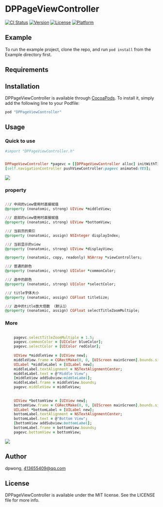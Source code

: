# DPPageViewController

[![CI Status](http://img.shields.io/travis/413655409@qq.com/DPPageViewController.svg?style=flat)](https://travis-ci.org/413655409@qq.com/DPPageViewController)
[![Version](https://img.shields.io/cocoapods/v/DPPageViewController.svg?style=flat)](http://cocoapods.org/pods/DPPageViewController)
[![License](https://img.shields.io/cocoapods/l/DPPageViewController.svg?style=flat)](http://cocoapods.org/pods/DPPageViewController)
[![Platform](https://img.shields.io/cocoapods/p/DPPageViewController.svg?style=flat)](http://cocoapods.org/pods/DPPageViewController)

## Example

To run the example project, clone the repo, and run `pod install` from the Example directory first.

## Requirements

## Installation

DPPageViewController is available through [CocoaPods](http://cocoapods.org). To install
it, simply add the following line to your Podfile:

```ruby
pod "DPPageViewController"
```

## Usage

### Quick to use
```ruby
#import "DPPageViewController.h"


DPPageViewController *pagevc = [[DPPageViewController alloc] initWithTitle:@"Page View Controller" viewControllers:@[vc1,vc2,vc3,vc4,vc5]];
[self.navigationController pushViewController:pagevc animated:YES];


```

![](https://github.com/DaoPinWong/DPPageViewController/blob/master/Example/DPPageViewController/2017-02-15%2015_58_51.gif?raw=true)

### property  
```ruby

/// 中间的view使用时直接赋值
@property (nonatomic, strong) UIView *middleView;

/// 底部的view使用时直接赋值
@property (nonatomic, strong) UIView *bottomView;

/// 当前页的索引
@property (nonatomic, assign) NSInteger displayIndex;

/// 当前显示的view
@property (nonatomic, strong) UIView *displayView;

@property (nonatomic, copy, readonly) NSArray *viewControllers;

/// 普通的颜色
@property (nonatomic, strong) UIColor *commonColor;

/// 选中的颜色
@property (nonatomic, strong) UIColor *selectColor;

/// title字体大小
@property (nonatomic, assign) CGFloat titleSize;

/// 选中的title放大倍数 （默认1）
@property (nonatomic, assign) CGFloat selectTitleZoomMultiple;

```

### More  

```ruby

    pagevc.selectTitleZoomMultiple = 1.5;
    pagevc.commonColor = [UIColor blueColor];
    pagevc.selectColor = [UIColor redColor];
    
    UIView *middleView = [UIView new];
    middleView.frame = CGRectMake(0, 0, [UIScreen mainScreen].bounds.size.width, 50);
    UILabel *middleLabel = [UILabel new];
    middleLabel.textAlignment = NSTextAlignmentCenter;
    middleLabel.text = @"Middle View";
    [middleView addSubview:middleLabel];
    middleLabel.frame = middleView.bounds;
    pagevc.middleView = middleView;
    
    
    UIView *bottomView = [UIView new];
    bottomView.frame = CGRectMake(0, 0, [UIScreen mainScreen].bounds.size.width, 50);
    UILabel *bottomLabel = [UILabel new];
    bottomLabel.textAlignment = NSTextAlignmentCenter;
    bottomLabel.text = @"Bottom View";
    [bottomView addSubview:bottomLabel];
    bottomLabel.frame = bottomView.bounds;
    pagevc.bottomView = bottomView;
```
![](https://github.com/DaoPinWong/DPPageViewController/blob/master/Example/DPPageViewController/2017-02-15%2016_32_29.gif?raw=true)

## Author
dpwong, 413655409@qq.com

## License

DPPageViewController is available under the MIT license. See the LICENSE file for more info.
